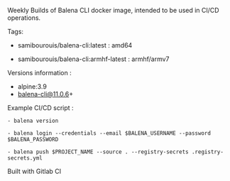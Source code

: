 Weekly Builds of Balena CLI docker image, intended to be used in CI/CD operations.

Tags:

- samibourouis/balena-cli:latest : amd64

- samibourouis/balena-cli:armhf-latest  : armhf/armv7

Versions information :
- alpine:3.9
- balena-cli@11.0.6+

Example CI/CD script :

    - balena version

    - balena login --credentials --email $BALENA_USERNAME --password $BALENA_PASSWORD

    - balena push $PROJECT_NAME --source . --registry-secrets .registry-secrets.yml

Built with Gitlab CI